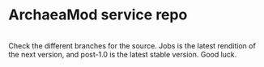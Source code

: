 # ArchaeaMod service repo
<br>
Check the different branches for the source. Jobs is the latest rendition of the next version, and post-1.0 is the latest stable version. Good luck.

